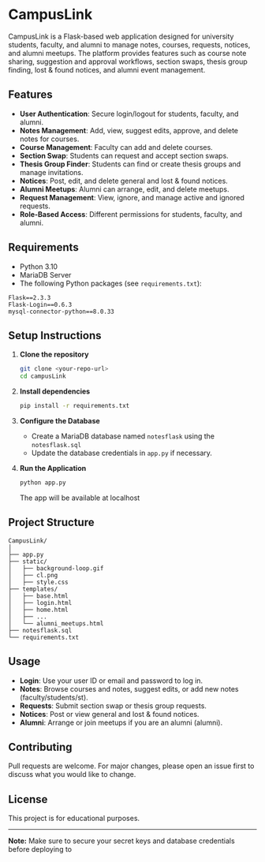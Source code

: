 # CampusLink

CampusLink is a Flask-based web application designed for university students, faculty, and alumni to manage notes, courses, requests, notices, and alumni meetups. The platform provides features such as course note sharing, suggestion and approval workflows, section swaps, thesis group finding, lost & found notices, and alumni event management.

## Features

- **User Authentication**: Secure login/logout for students, faculty, and alumni.
- **Notes Management**: Add, view, suggest edits, approve, and delete notes for courses.
- **Course Management**: Faculty can add and delete courses.
- **Section Swap**: Students can request and accept section swaps.
- **Thesis Group Finder**: Students can find or create thesis groups and manage invitations.
- **Notices**: Post, edit, and delete general and lost & found notices.
- **Alumni Meetups**: Alumni can arrange, edit, and delete meetups.
- **Request Management**: View, ignore, and manage active and ignored requests.
- **Role-Based Access**: Different permissions for students, faculty, and alumni.

## Requirements

- Python 3.10
- MariaDB Server
- The following Python packages (see `requirements.txt`):

```
Flask==2.3.3
Flask-Login==0.6.3
mysql-connector-python==8.0.33
```

## Setup Instructions

1. **Clone the repository**
    ```sh
    git clone <your-repo-url>
    cd campusLink
    ```

2. **Install dependencies**
    ```sh
    pip install -r requirements.txt
    ```

3. **Configure the Database**
    - Create a MariaDB database named `notesflask` using the `notesflask.sql`
    - Update the database credentials in `app.py` if necessary.

4. **Run the Application**
    ```sh
    python app.py
    ```
    The app will be available at localhost

## Project Structure

```
CampusLink/
│
├── app.py
├── static/
│   ├── background-loop.gif
│   ├── cl.png
│   ├── style.css
├── templates/
│   ├── base.html
│   ├── login.html
│   ├── home.html
│   ├── ...
│   └── alumni_meetups.html
├── notesflask.sql
└── requirements.txt
```

## Usage

- **Login**: Use your user ID or email and password to log in.
- **Notes**: Browse courses and notes, suggest edits, or add new notes (faculty/students/st).
- **Requests**: Submit section swap or thesis group requests.
- **Notices**: Post or view general and lost & found notices.
- **Alumni**: Arrange or join meetups if you are an alumni (alumni).

## Contributing

Pull requests are welcome. For major changes, please open an issue first to discuss what you would like to change.

## License

This project is for educational purposes.

---

**Note:** Make sure to secure your secret keys and database credentials before deploying to
